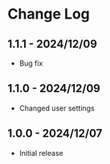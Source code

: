 # Change Log

## 1.1.1 - 2024/12/09

-   Bug fix

## 1.1.0 - 2024/12/09

-   Changed user settings

## 1.0.0 - 2024/12/07

-   Initial release
